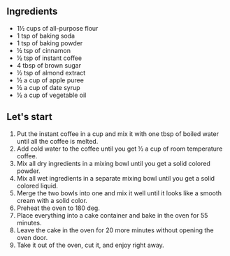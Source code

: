 ## Ingredients

- 1½ cups of all-purpose flour
- 1 tsp of baking soda
- 1 tsp of baking powder
- ½ tsp of cinnamon
- ½ tsp of instant coffee
- 4 tbsp of brown sugar
- ½ tsp of almond extract
- ½ a cup of apple puree
- ½ a cup of date syrup
- ½ a cup of vegetable oil

## Let's start

1. Put the instant coffee in a cup and mix it with one tbsp of boiled water until all the coffee is melted.
2. Add cold water to the coffee until you get ½ a cup of room temperature coffee.
3. Mix all dry ingredients in a mixing bowl until you get a solid colored powder.
4. Mix all wet ingredients in a separate mixing bowl until you get a solid colored liquid.
5. Merge the two bowls into one and mix it well until it looks like a smooth cream with a solid color.
6. Preheat the oven to 180 deg.
7. Place everything into a cake container and bake in the oven for 55 minutes.
8. Leave the cake in the oven for 20 more minutes without opening the oven door.
9. Take it out of the oven, cut it, and enjoy right away.
